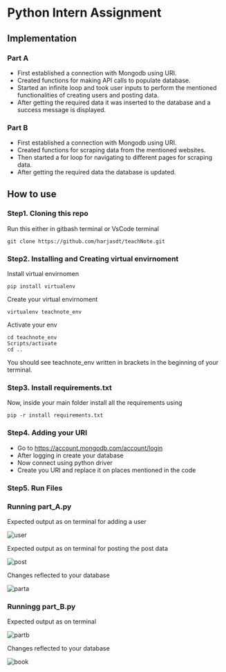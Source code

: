 # Python Intern Assignment
## Implementation
### Part A
- First established a connection with Mongodb using URI.
- Created functions for making API calls to populate database.
- Started an infinite loop and took user inputs to perform the mentioned functionalities of creating users and posting data.
- After getting the required data it was inserted to the database and a success message is displayed.

### Part B
- First established a connection with Mongodb using URI.
- Created functions for scraping data from the mentioned websites.
- Then started a for loop for navigating to different pages for scraping data.
- After getting the required data the database is updated.


## How to use
### Step1. Cloning this repo
Run this either in gitbash terminal or VsCode terminal

```
git clone https://github.com/harjasdt/teachNote.git
```
### Step2. Installing and Creating virtual envirnoment
Install virtual envirnomen
```
pip install virtualenv
```


Create your virtual envirnoment
```
virtualenv teachnote_env 
```

Activate your env
```
cd teachnote_env
Scripts/activate
cd .. 
```

You should see teachnote_env written in brackets in the beginning of your terminal.

### Step3. Install requirements.txt
Now, inside your main folder install all the requirements using
```
pip -r install requirements.txt
```

### Step4. Adding your URI
- Go to https://account.mongodb.com/account/login <br>
- After logging in create your database<br>
- Now connect using python driver<br>
- Create you URI and replace it on places mentioned in the code


### Step5. Run Files
### Running part_A.py
 Expected output as on terminal for adding a user

 
![user](https://github.com/harjasdt/teachNote/assets/68768529/8d390336-e477-4fc8-b23f-676580ade3c0)


 Expected output as on terminal for posting the post data

 
![post](https://github.com/harjasdt/teachNote/assets/68768529/9d1b21fa-666f-47ee-a00f-4a23d0281984)


Changes reflected to your database


![parta](https://github.com/harjasdt/teachNote/assets/68768529/5ecbde0f-c357-4514-b998-b7cd1be45afb)
### Runningg part_B.py
Expected output as on terminal


![partb](https://github.com/harjasdt/teachNote/assets/68768529/a56b719a-58d0-4fef-bea0-a9df17bce646)

 Changes reflected to your database
 

![book](https://github.com/harjasdt/teachNote/assets/68768529/2e90f7f2-d587-48ea-a01b-7cd963f89e54)
